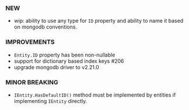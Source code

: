 
### NEW
- wip: ability to use any type for `ID` property and ability to name it based on mongodb conventions.

### IMPROVEMENTS
- `Entity.ID` property has been non-nullable
- support for dictionary based index keys #206
- upgrade mongodb driver to v2.21.0

### MINOR BREAKING
- `IEntity.HasDefaultID()` method must be implemented by entities if implementing `IEntity` directly.